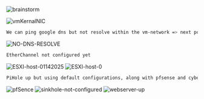 


![brainstorm](https://github.com/user-attachments/assets/8c99f0a3-58c0-44ab-91aa-f20be6ac7976)



![vmKernalNIC](https://github.com/user-attachments/assets/337c34de-4b38-4ec2-987e-0f99ff7afddf)

```bash
We can ping google dns but not resolve within the vm-network => next point to a dns resolver/dns sinkhole
```
![NO-DNS-RESOLVE](https://github.com/user-attachments/assets/da06997f-8e38-4d30-a100-83e8997840f9)
```bash
EtherChannel not configured yet
```
![ESXI-host-01142025](https://github.com/user-attachments/assets/b1a88847-bc1c-4b6e-a194-cfd79e4c25f9)
![ESXI-host-0](https://github.com/user-attachments/assets/461de010-9383-4fc2-8036-45ebbe8595e9)

```bash
PiHole up but using default configurations, along with pfsense and cyber-dash/web-application "review firewalls this Spring 2025 semester and test rss feed for Security Week".
```
![pfSence](https://github.com/user-attachments/assets/ba8dbae4-d40e-4fc9-b143-a01d392ffe6a)
![sinkhole-not-configured](https://github.com/user-attachments/assets/5ab416a0-09d4-4a79-9b20-66d2afd8b386)
![webserver-up](https://github.com/user-attachments/assets/966b95d6-ae10-44b1-b81c-b35383c57e39)
